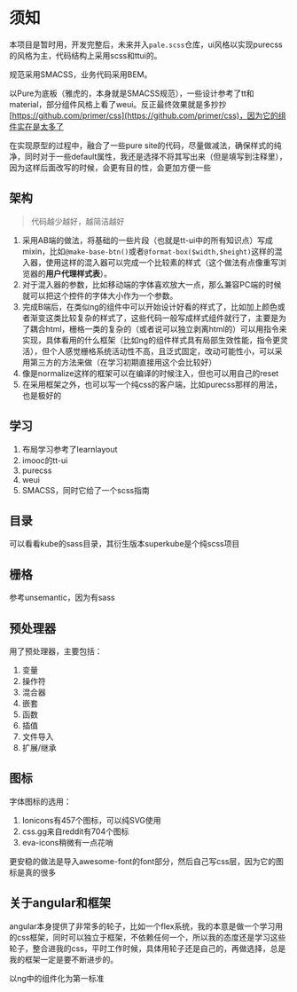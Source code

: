 # 须知

本项目是暂时用，开发完整后，未来并入`pale.scss`仓库，ui风格以实现purecss的风格为主，代码结构上采用scss和ttui的。

规范采用SMACSS，业务代码采用BEM。

以Pure为底板（雅虎的，本身就是SMACSS规范），一些设计参考了tt和material，部分组件风格上看了weui。反正最终效果就是多抄抄[https://github.com/primer/css](https://github.com/primer/css)，因为它的组件实在是太多了

在实现原型的过程中，融合了一些pure site的代码，尽量做减法，确保样式的纯净，同时对于一些default属性，我还是选择不将其写出来（但是填写到注释里），因为这样后面改写的时候，会更有目的性，会更加方便一些

## 架构

> 代码越少越好，越简洁越好

1. 采用AB端的做法，将基础的一些片段（也就是tt-ui中的所有知识点）写成mixin，比如`@make-base-btn()`或者`@format-box($width,$height)`这样的混入器，使用这样的混入器可以完成一个比较素的样式（这个做法有点像重写浏览器的**用户代理样式表**）。
2. 对于混入器的参数，比如移动端的字体喜欢放大一点，那么兼容PC端的时候就可以把这个控件的字体大小作为一个参数。
3. 完成B端后，在类似ng的组件中可以开始设计好看的样式了，比如加上颜色或者渐变这类比较复杂的样式了，这些代码一般写成样式组件就行了，主要是为了耦合html，栅格一类的复杂的（或者说可以独立剥离html的）可以用指令来实现，具体看用的什么框架（比如ng的组件样式具有局部生效性能，指令更灵活），但个人感觉栅格系统活动性不高，且泛式固定，改动可能性小，可以采用第三方的方法来做（在学习初期直接用这个会比较好）
4. 像是normalize这样的框架可以在编译的时候注入，但也可以用自己的reset
5. 在采用框架之外，也可以写一个纯css的客户端，比如purecss那样的用法，也是极好的

## 学习

1. 布局学习参考了learnlayout
2. imooc的tt-ui
3. purecss
4. weui
5. SMACSS，同时它给了一个scss指南

## 目录

可以看看kube的sass目录，其衍生版本superkube是个纯scss项目

## 栅格

参考unsemantic，因为有sass

## 预处理器

用了预处理器，主要包括：

1. 变量
2. 操作符
3. 混合器
4. 嵌套
5. 函数
6. 插值
7. 文件导入
8. 扩展/继承

## 图标

字体图标的选用：

1. Ionicons有457个图标，可以纯SVG使用
2. css.gg来自reddit有704个图标
3. eva-icons稍微有一点花哨

更安稳的做法是导入awesome-font的font部分，然后自己写css层，因为它的图标是真的很多

## 关于angular和框架

angular本身提供了非常多的轮子，比如一个flex系统，我的本意是做一个学习用的css框架，同时可以独立于框架，不依赖任何一个，所以我的态度还是学习这些轮子，整合进我的css，平时工作时候，具体用轮子还是自己的，再做选择，总是我的框架一定是要不断进步的。

以ng中的组件化为第一标准

